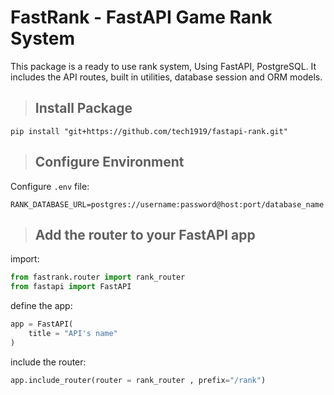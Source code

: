 # FastRank - FastAPI Game Rank System

This package is a ready to use rank system, Using FastAPI, PostgreSQL. It includes the 
API routes, built in utilities, database session and ORM models.

> ## Install Package

```
pip install "git+https://github.com/tech1919/fastapi-rank.git"
```


> ## Configure Environment

Configure `.env` file:
```
RANK_DATABASE_URL=postgres://username:password@host:port/database_name
```

> ## Add the router to your FastAPI app

import:
```python
from fastrank.router import rank_router
from fastapi import FastAPI
```

define the app:
```python
app = FastAPI(
    title = "API's name"
)
```

include the router:
```python
app.include_router(router = rank_router , prefix="/rank")
```



